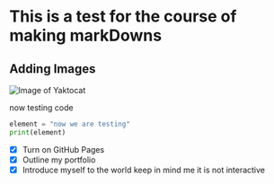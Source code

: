 # This is a test for the course of making markDowns #
## Adding Images ##
![Image of Yaktocat](https://octodex.github.com/images/yaktocat.png)

now testing code 
``` python
element = "now we are testing"
print(element)
```
- [x] Turn on GitHub Pages
- [x] Outline my portfolio
- [x] Introduce myself to the world
keep in mind me it is not interactive 
